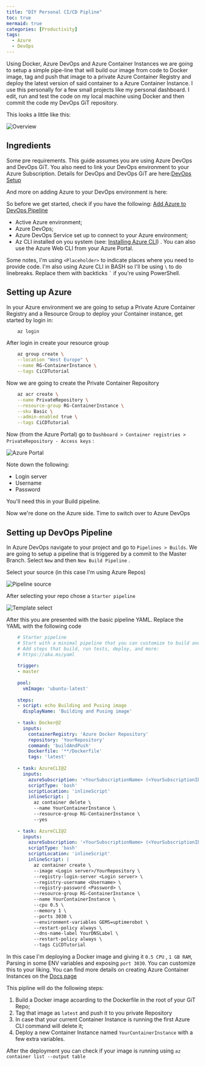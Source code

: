 ```yaml
---
title: "DIY Personal CI/CD Pipline"
toc: true
mermaid: true
categories: [Productivity]
tags:
  - Azure
  - DevOps
---
```


Using Docker, Azure DevOps and Azure Container Instances we are going to setup a simple pipe-line that will build our image from code to Docker image, tag and push that image to a private Azure Container Registry and deploy the latest version of said container to a Azure Container Instance. I use this personally for a few small projects like my personal dashboard. I edit, run and test the code on my local machine using Docker and then commit the code my DevOps GiT repository.

This looks a little like this:

![Overview](https://blog.benstein.nl/assets/images/3d-DrawingPipeline.png)

## Ingredients

Some pre requirements. This guide assumes you are using Azure DevOps and DevOps GiT. You also need to link your DevOps environment to your Azure Subscription. Details for DevOps and DevOps GiT are here:[DevOps Setup](https://docs.microsoft.com/en-us/azure/devops/user-guide/sign-up-invite-teammates?view=azure-devops) 

And more on adding Azure to your DevOps environment is here: 

So before we get started, check if you have the following: [Add Azure to DevOps Pipeline](https://docs.microsoft.com/en-us/azure/devops/pipelines/library/connect-to-azure?view=azure-devops)

- Active Azure environment;
- Azure DevOps;
- Azure DevOps Service set up to connect to your Azure environment;
- Az CLI installed on you system (see: [Installing Azure CLI](https://docs.microsoft.com/en-us/cli/azure/install-azure-cli?view=azure-cli-latest)) . You can also use the Azure Web CLI from your Azure Portal.

Some notes, I'm using `<Placeholder>` to indicate places where you need to provide code. I'm also using Azure CLI in BASH so I'll be using `\` to do linebreaks. Replace them with backticks ``` ` ``` if you're using PowerShell.

## Setting up Azure
In your Azure environment we are going to setup a Private Azure Container Registry and a Resource Group to deploy your Container instance, get started by login in:
```bash
    az login
```
After login in create your resource group

```bash
    az group create \
    --location "West Europe" \
    --name RG-ContainerInstance \
    --tags CiCDTutorial
```

Now we are going to create the Private Container Repository

```bash
    az acr create \
    --name PrivateRepository \
    --resource-group RG-ContainerInstance \
    --sku Basic \
    --admin-enabled true \
    --tags CiCDTutorial
```

Now (from the Azure Portal) go to `Dashboard > Container registries > PrivateRepository - Access keys` :

![Azure Portal](https://blog.benstein.nl/assets/images/Untitled-37464db4-5794-4f9f-93b6-798822be18f1.png)

Note down the following:
- Login server
- Username
- Password

You'll need this in your Build pipeline.

Now we're done on the Azure side. Time to switch over to Azure DevOps

## Setting up DevOps Pipeline
In Azure DevOps navigate to your project and go to `Pipelines > Builds`. We are going to setup a pipeline that is triggered by a commit to the Master Branch. Select `New` and then `New Build Pipeline` . 

Select your source (in this case I'm using Azure Repos)

![Pipeline source](https://blog.benstein.nl/assets/images/Untitled-e4a56081-daa8-4c38-ab78-56a39211c583.png)

After selecting your repo chose a `Starter pipeline`

![Template select](https://blog.benstein.nl/assets/images/Untitled-bbe832bf-1a5a-45ad-b798-1a495477fb21.png)

After this you are presented with the basic pipeline YAML. Replace the YAML with the following code

```yaml
    # Starter pipeline
    # Start with a minimal pipeline that you can customize to build and deploy your code.
    # Add steps that build, run tests, deploy, and more:
    # https://aka.ms/yaml
    
    trigger:
    - master
    
    pool:
      vmImage: 'ubuntu-latest'
    
    steps:
    - script: echo Building and Pusing image
      displayName: 'Building and Pusing image'
      
    - task: Docker@2
      inputs:
        containerRegistry: 'Azure Docker Repository'
        repository: 'YourRepository'
        command: 'buildAndPush'
        Dockerfile: '**/Dockerfile'
        tags: 'latest'
    
    - task: AzureCLI@2
      inputs:
        azureSubscription: '<YourSubscriptionName> (<YourSubscriptionID>)'
        scriptType: 'bash'
        scriptLocation: 'inlineScript'
        inlineScript: |
          az container delete \
          --name YourContainerInstance \
          --resource-group RG-ContainerInstance \
          --yes
    
    - task: AzureCLI@2
      inputs:
        azureSubscription: '<YourSubscriptionName> (<YourSubscriptionID>)'
        scriptType: 'bash'
        scriptLocation: 'inlineScript'
        inlineScript: |
          az container create \
          --image <Login server>/YourRepository \
          --registry-login-server <Login server> \
          --registry-username <Username> \
          --registry-password <Password> \
          --resource-group RG-ContainerInstance \
          --name YourContainerInstance \
          --cpu 0.5 \
          --memory 1 \
          --ports 3030 \
          --environment-variables GEMS=uptimerobot \
          --restart-policy always \
          --dns-name-label YourDNSLabel \
          --restart-policy always \
    	  --tags CiCDTutorial 
```

In this case I'm deploying a Docker image and giving it `0.5 CPU` , `1 GB RAM`, Parsing in some ENV variables and exposing `port 3030`. You can customize this to your liking. You can find more details on creating Azure Container Instances on the [Docs page](https://docs.microsoft.com/en-us/cli/azure/container?view=azure-cli-latest#az-container-create)

This pipline will do the following steps:

1. Build a Docker image acoarding to the Dockerfile in the root of your GiT Repo;
2. Tag that image as `latest` and push it to you private Repository
3. In case that your current Container Instance is running the first Azure CLI command will delete it;
4. Deploy a new Container Instance named `YourContainerInstance` with a few extra variables.

After the deployment you can check if your image is running using `az container list --output table`
